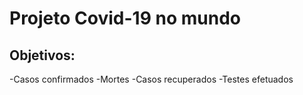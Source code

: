 # Projeto Covid-19 no mundo

## Objetivos:
 -Casos confirmados
 -Mortes
 -Casos recuperados
 -Testes efetuados
